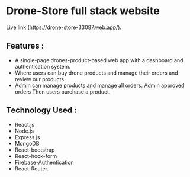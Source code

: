 # Drone-Store full stack website

Live link (https://drone-store-33087.web.app/).

## Features : 

* A single-page drones-product-based web app with a dashboard and authentication system.
* Where users can buy drone products and manage their orders and review our products.
* Admin can manage products and manage all orders. Admin approved orders Then users purchase a product.

## Technology Used :

* React.js
* Node.js
* Express.js
* MongoDB 
* React-bootstrap 
* React-hook-form
* Firebase-Authentication
* React-Router.


